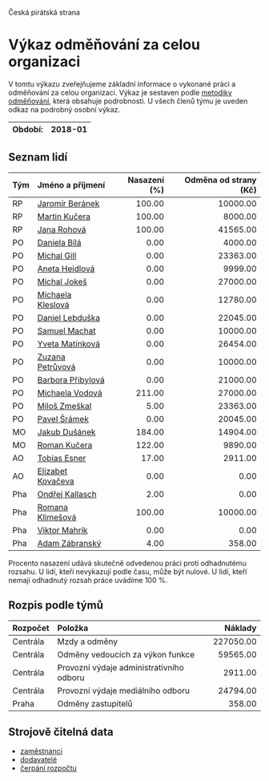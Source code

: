 Česká pirátská strana

Výkaz odměňování za celou organizaci
===========================

V tomtu výkazu zveřejňujeme základní informace o vykonané práci a odměňování
za celou organizaci. Výkaz je sestaven podle [metodiky odměňování][metodika],
která obsahuje podrobnosti. U všech členů týmu je uveden odkaz na podrobný osobní výkaz.

Období:                  | 2018-01
-----------------------  | --------------------


Seznam lidí
--------------

| Tým   | Jméno a příjmení                                              |   Nasazení (%) |   Odměna od strany (Kč) |
|:------|:--------------------------------------------------------------|---------------:|------------------------:|
| RP    | [Jaromír Beránek](../../tymy/RP/2018/01/jaromir-beranek/)     |         100.00 |                10000.00 |
| RP    | [Martin Kučera](../../tymy/RP/2018/01/martin-kucera/)         |         100.00 |                 8000.00 |
| RP    | [Jana Rohová](../../tymy/RP/2018/01/jana-rohova/)             |         100.00 |                41565.00 |
| PO    | [Daniela Bílá](../../tymy/PO/2018/01/daniela-bila/)           |           0.00 |                 4000.00 |
| PO    | [Michal Gill](../../tymy/PO/2018/01/michal-gill/)             |           0.00 |                23363.00 |
| PO    | [Aneta Heidlová](../../tymy/PO/2018/01/aneta-heidlova/)       |           0.00 |                 9999.00 |
| PO    | [Michal Jokeš](../../tymy/PO/2018/01/michal-jokes/)           |           0.00 |                27000.00 |
| PO    | [Michaela Kleslová](../../tymy/PO/2018/01/michaela-kleslova/) |           0.00 |                12780.00 |
| PO    | [Daniel Lebduška](../../tymy/PO/2018/01/daniel-lebduska/)     |           0.00 |                22045.00 |
| PO    | [Samuel Machat](../../tymy/PO/2018/01/samuel-machat/)         |           0.00 |                10000.00 |
| PO    | [Yveta Matínková](../../tymy/PO/2018/01/yveta-matinkova/)     |           0.00 |                26454.00 |
| PO    | [Zuzana Petrůvová](../../tymy/PO/2018/01/zuzana-petruvova/)   |           0.00 |                10000.00 |
| PO    | [Barbora Přibylová](../../tymy/PO/2018/01/barbora-pribylova/) |           0.00 |                21000.00 |
| PO    | [Michaela Vodová](../../tymy/PO/2018/01/michaela-vodova/)     |         211.00 |                27000.00 |
| PO    | [Miloš Zmeškal](../../tymy/PO/2018/01/milos-zmeskal/)         |           5.00 |                23363.00 |
| PO    | [Pavel Šrámek](../../tymy/PO/2018/01/pavel-sramek/)           |           0.00 |                20045.00 |
| MO    | [Jakub Dušánek](../../tymy/MO/2018/01/jakub-dusanek/)         |         184.00 |                14904.00 |
| MO    | [Roman Kučera](../../tymy/MO/2018/01/roman-kucera/)           |         122.00 |                 9890.00 |
| AO    | [Tobias Esner](../../tymy/AO/2018/01/tobias-esner/)           |          17.00 |                 2911.00 |
| AO    | [Elizabet Kovačeva](../../tymy/AO/2018/01/elizabet-kovaceva/) |           0.00 |                    0.00 |
| Pha   | [Ondřej Kallasch](../../tymy/Pha/2018/01/ondrej-kallasch/)    |           2.00 |                    0.00 |
| Pha   | [Romana Klimešová](../../tymy/Pha/2018/01/romana-klimesova/)  |         100.00 |                10000.00 |
| Pha   | [Viktor Mahrik](../../tymy/Pha/2018/01/viktor-mahrik/)        |           0.00 |                    0.00 |
| Pha   | [Adam Zábranský](../../tymy/Pha/2018/01/adam-zabransky/)      |           4.00 |                  358.00 |

Procento nasazení udává skutečně odvedenou práci proti odhadnutému rozsahu. 
U lidí, kteří nevykazují podle času, může být nulové. U lidí, kteří nemají odhadnutý rozsah
práce uvádíme 100 %.

Rozpis podle týmů
-----------------

| Rozpočet   | Položka                                  |   Náklady |
|:-----------|:-----------------------------------------|----------:|
| Centrála   | Mzdy a odměny                            | 227050.00 |
| Centrála   | Odměny vedoucích za výkon funkce         |  59565.00 |
| Centrála   | Provozní výdaje administrativního odboru |   2911.00 |
| Centrála   | Provozní výdaje mediálního odboru        |  24794.00 |
| Praha      | Odměny zastupitelů                       |    358.00 |

Strojově čitelná data
-------------------

* [zaměstnanci](zamestnanci.tsv)
* [dodavatelé](dodavatele.tsv)
* [čerpání rozpočtu](cerpani_rozpoctu.tsv)

[metodika]: https://redmine.pirati.cz/projects/po/wiki/Odmenovani
